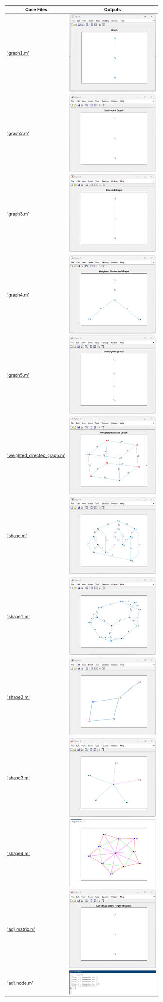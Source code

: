 | Code Files | Outputs |
|------------|---------|
|['graph1.m'](./Codes/graph1.m.txt)|![1.png](./Outputs/1.png)|
|['graph2.m'](./Codes/graph2.m.txt)|![2.png](./Outputs/2.png)|
|['graph3.m'](./Codes/graph3.m.txt)|![3.png](./Outputs/3.png)|
|['graph4.m'](./Codes/graph4.m.txt)|![4.png](./Outputs/4.png)|
|['graph5.m'](./Codes/graph5.m.txt)|![5.png](./Outputs/5.png)|
|['weighted_directed_graph.m'](./Codes/weighted_directed_graph.m)|![weighted_directed_graph.png](./Outputs/weighted_directed_graph.png)|
|['shape.m'](./Codes/shape.m.txt)|![shape.png](./Outputs/shape.png)|
|['shape1.m'](./Codes/shape1.m.txt)|![shape1.png](./Outputs/shape1.png)|
|['shape2.m'](./Codes/shape2.m.txt)|![shape2.png](./Outputs/shape2.png)|
|['shape3.m'](./Codes/shape3.m.txt)|![shape3.png](./Outputs/shape3.png)|
|['shape4.m'](./Codes/shape4.m.txt)|![shape4.png](./Outputs/shape4.png)|
|['adj_matrix.m'](./Codes/adj_matrix.m.txt)|![adj_matrix.png](./Outputs/adj_matrix.png)|
|['adj_node.m'](./Codes/adj_node.m)|![adj_node.png](./Outputs/adj_node.png)|





